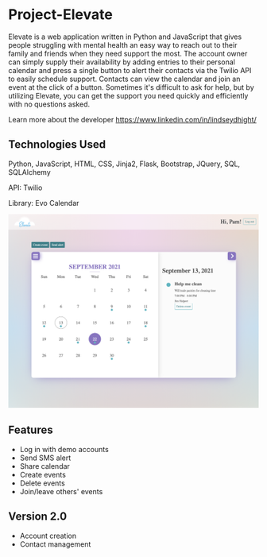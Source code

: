 # Project-Elevate
Elevate is a web application written in Python and JavaScript that gives people struggling with mental health an easy way to reach out to their family and friends when they need support the most.  The account owner can simply supply their availability by adding entries to their personal calendar and press a single button to alert their contacts via the Twilio API to easily schedule support. Contacts can view the calendar and join an event at the click of a button. Sometimes it's difficult to ask for help, but by utilizing Elevate, you can get the support you need quickly and efficiently with no questions asked.

Learn more about the developer https://www.linkedin.com/in/lindseydhight/

## Technologies Used
Python, JavaScript, HTML, CSS, Jinja2, Flask, Bootstrap, JQuery, SQL, SQLAlchemy

API: Twilio

Library: Evo Calendar

![alt text](https://github.com/lindsey-h/Project-Elevate/blob/ae48ca3a780851b75035540009bd9ee9a0dd3900/static/img/Project%20Elevate%20Screen%20Shot.png)

## Features

- Log in with demo accounts
- Send SMS alert
- Share calendar
- Create events
- Delete events
- Join/leave others' events

## Version 2.0

- Account creation
- Contact management 
